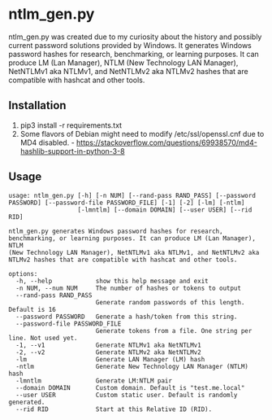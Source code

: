 # ntlm_gen.py
ntlm_gen.py was created due to my curiosity about the history and possibly current password solutions provided by Windows. It generates Windows password hashes for research, benchmarking, or learning purposes. It can produce LM (Lan Manager), NTLM (New Technology LAN Manager), NetNTLMv1 aka NTLMv1, and NetNTLMv2 aka NTLMv2 hashes that are compatible with hashcat and other tools. 

## Installation
1. pip3 install -r requirements.txt
2. Some flavors of Debian might need to modify /etc/ssl/openssl.cnf due to MD4 disabled. - https://stackoverflow.com/questions/69938570/md4-hashlib-support-in-python-3-8

## Usage
```
usage: ntlm_gen.py [-h] [-n NUM] [--rand-pass RAND_PASS] [--password PASSWORD] [--password-file PASSWORD_FILE] [-1] [-2] [-lm] [-ntlm]
                   [-lmntlm] [--domain DOMAIN] [--user USER] [--rid RID]

ntlm_gen.py generates Windows password hashes for research, benchmarking, or learning purposes. It can produce LM (Lan Manager), NTLM
(New Technology LAN Manager), NetNTLMv1 aka NTLMv1, and NetNTLMv2 aka NTLMv2 hashes that are compatible with hashcat and other tools.

options:
  -h, --help            show this help message and exit
  -n NUM, --num NUM     The number of hashes or tokens to output
  --rand-pass RAND_PASS
                        Generate random passwords of this length. Default is 16
  --password PASSWORD   Generate a hash/token from this string.
  --password-file PASSWORD_FILE
                        Generate tokens from a file. One string per line. Not used yet.
  -1, --v1              Generate NTLMv1 aka NetNTLMv1
  -2, --v2              Generate NTLMv2 aka NetNTLMv2
  -lm                   Generate LAN Manager (LM) hash
  -ntlm                 Generate New Technology LAN Manager (NTLM) hash
  -lmntlm               Generate LM:NTLM pair
  --domain DOMAIN       Custom domain. Default is "test.me.local"
  --user USER           Custom static user. Default is randomly generated.
  --rid RID             Start at this Relative ID (RID).
```
